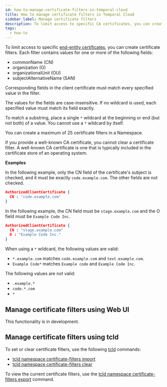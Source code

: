 ```yaml
---
id: how-to-manage-certificate-filters-in-temporal-cloud
title: How to manage certificate filters in Temporal Cloud
sidebar_label: Manage certificate filters
description: To limit access to specific CA certificates, you can create certificate filters.
tags:
  - how-to
---
```


To limit access to specific [end-entity certificates](/cloud/how-to-manage-certificates-in-temporal-cloud), you can create certificate filters.
Each filter contains values for one or more of the following fields:

- commonName (CN)
- organization (O)
- organizationalUnit (OU)
- subjectAlternativeName (SAN)

Corresponding fields in the client certificate must match every specified value in the filter.

The values for the fields are case-insensitive.
If no wildcard is used, each specified value must match its field exactly.

To match a substring, place a single `*` wildcard at the beginning or end (but not both) of a value.
You cannot use a `*` wildcard by itself.

You can create a maximum of 25 certificate filters in a Namespace.

If you provide a well-known CA certificate, you cannot clear a certificate filter.
A well-known CA certificate is one that is typically included in the certificate store of an operating system.

**Examples**

In the following example, only the CN field of the certificate's subject is checked, and it must be exactly `code.example.com`.
The other fields are not checked.

```json
AuthorizedClientCertificate {
  CN : "code.example.com"
}
```

In the following example, the CN field must be `stage.example.com` and the O field must be `Example Code Inc.`

```json
AuthorizedClientCertificate {
  CN : "stage.example.com"
  O : "Example Code Inc."
}
```

When using a `*` wildcard, the following values are valid:

- `*.example.com` matches `code.example.com` and `text.example.com`.
- `Example Code*` matches `Example code` and `Example Code Inc`.

The following values are not valid:

- `.example.*`
- `code.*.com`
- `*`

<!--- How to manage certificate filters in Temporal Cloud using Temporal Web UI --->

## Manage certificate filters using Web UI

This functionality is in development.

<!--- How to manage certificate filters in Temporal Cloud using tcld --->

## Manage certificate filters using tcld

To set or clear certificate filters, use the following [tcld](/cloud/tcld) commands:

- [tcld namespace certificate-filters import](/cloud/tcld/namespace/certificate-filters/import)
- [tcld namespace certificate-filters clear](/cloud/tcld/namespace/certificate-filters/clear)

To view the current certificate filters, use the [tcld namespace certificate-filters export](/cloud/tcld/namespace/certificate-filters/export) command.
